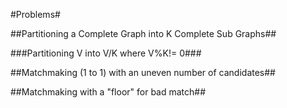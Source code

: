 #Problems#

##Partitioning a Complete Graph into K Complete Sub Graphs##

###Partitioning V into V/K where V%K!= 0###

##Matchmaking (1 to 1) with an uneven number of candidates##

##Matchmaking with a "floor" for bad match##

